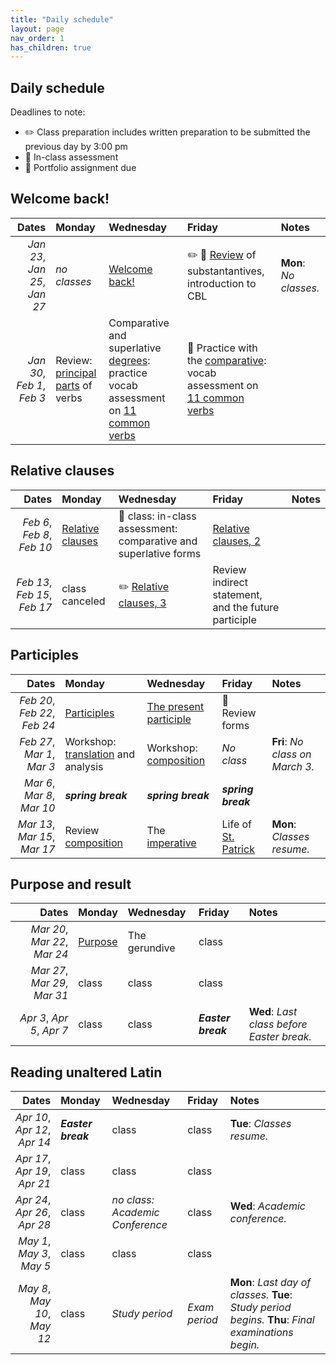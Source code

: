 ```yaml
---
title: "Daily schedule"
layout: page
nav_order: 1
has_children: true
---
```


## Daily schedule

Deadlines to note:


- ✏️ Class preparation includes written preparation to be submitted the previous day by 3:00 pm
- 🔬 In-class assessment
- 📜  Portfolio assignment due





## Welcome back!

| Dates | Monday | Wednesday | Friday | Notes |
| ---: | :--- | :--- | :--- | :--- |
| *Jan 23*, *Jan 25*, *Jan 27* | *no classes* | [Welcome back!](../assignments/welcomeback/)  | ✏️ 🔬 [Review](../assignments/review1/) of substantantives, introduction to CBL | **Mon**: *No classes.* |
| *Jan 30*, *Feb 1*, *Feb 3* | Review: [principal parts](../assignments/verbs/) of verbs |  Comparative and superlative [degrees](../assignments/degrees/): practice vocab assessment on [11 common verbs](https://neelsmith.github.io/latin102/review/verbs1/) | 🔬 Practice with the [comparative](../assignments/comparative/): vocab assessment on [11 common verbs](https://neelsmith.github.io/latin102/review/verbs1/) |  |

## Relative clauses

| Dates | Monday | Wednesday | Friday | Notes |
| ---: | :--- | :--- | :--- | :--- |
| *Feb 6*, *Feb 8*, *Feb 10* | [Relative clauses](../assignments/relative/) | 🔬 class: in-class assessment: comparative and superlative forms | [Relative clauses, 2](../assignments/relative2/) |  |
| *Feb 13*, *Feb 15*, *Feb 17* | class canceled | ✏️ [Relative clauses, 3](../assignments/relative3/) | Review indirect statement, and the future participle |  |

## Participles

| Dates | Monday | Wednesday | Friday | Notes |
| ---: | :--- | :--- | :--- | :--- |
| *Feb 20*, *Feb 22*, *Feb 24* | [Participles](../assignments/participles1/) | [The present participle](../assignments/presentparticiple/) | 🔬 Review forms |  |
| *Feb 27*, *Mar 1*, *Mar 3* | Workshop: [translation](../assignments/translation1/) and analysis | Workshop: [composition](../assignments/composition1/) | *No class* | **Fri**: *No class on March 3.* |
| *Mar 6*, *Mar 8*, *Mar 10* | ***spring break*** | ***spring break*** | ***spring break*** |  |
| *Mar 13*, *Mar 15*, *Mar 17* | Review [composition](../assignments/composition1/) | The [imperative](../assignments/imperative/) | Life of [St. Patrick](../assignments/patrick/) | **Mon**: *Classes resume.* |

## Purpose and result

| Dates | Monday | Wednesday | Friday | Notes |
| ---: | :--- | :--- | :--- | :--- |
| *Mar 20*, *Mar 22*, *Mar 24* | [Purpose](../assignments/purpose/) | The gerundive | class |  |
| *Mar 27*, *Mar 29*, *Mar 31* | class | class | class |  |
| *Apr 3*, *Apr 5*, *Apr 7* | class | class | ***Easter break*** | **Wed**: *Last class before Easter break.* |

## Reading unaltered Latin

| Dates | Monday | Wednesday | Friday | Notes |
| ---: | :--- | :--- | :--- | :--- |
| *Apr 10*, *Apr 12*, *Apr 14* | ***Easter break*** | class | class | **Tue**: *Classes resume.* |
| *Apr 17*, *Apr 19*, *Apr 21* | class | class | class |  |
| *Apr 24*, *Apr 26*, *Apr 28* | class | *no class: Academic Conference* | class | **Wed**: *Academic conference.* |
| *May 1*, *May 3*, *May 5* | class | class | class |  |
| *May 8*, *May 10*, *May 12* | class | *Study period* | *Exam period* | **Mon**: *Last day of classes.* **Tue**: *Study period begins.* **Thu**: *Final examinations begin.* |